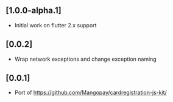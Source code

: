 ## [1.0.0-alpha.1] 

* Initial work on flutter 2.x support
## [0.0.2]

* Wrap network exceptions and change exception naming

## [0.0.1]

* Port of https://github.com/Mangopay/cardregistration-js-kit/